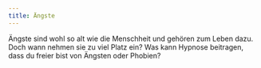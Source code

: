 ```yaml
---
title: Ängste
---
```


Ängste sind wohl so alt wie die Menschheit und gehören zum Leben
dazu. Doch wann nehmen sie zu viel Platz ein? Was kann Hypnose
beitragen, dass du freier bist von Ängsten oder Phobien?
